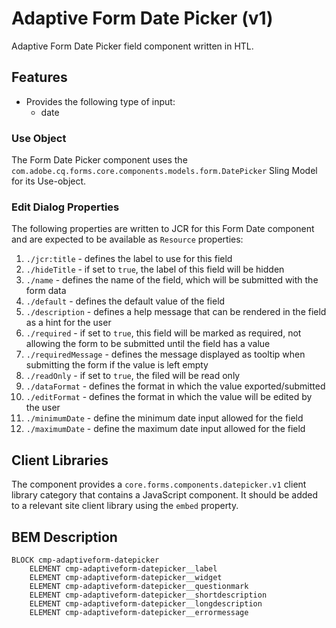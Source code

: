 <!--
Copyright 2022 Adobe

Licensed under the Apache License, Version 2.0 (the "License");
you may not use this file except in compliance with the License.
You may obtain a copy of the License at

    http://www.apache.org/licenses/LICENSE-2.0

Unless required by applicable law or agreed to in writing, software
distributed under the License is distributed on an "AS IS" BASIS,
WITHOUT WARRANTIES OR CONDITIONS OF ANY KIND, either express or implied.
See the License for the specific language governing permissions and
limitations under the License.
-->
Adaptive Form Date Picker (v1)
====
Adaptive Form Date Picker field component written in HTL.

## Features

* Provides the following type of input:
  * date

### Use Object
The Form Date Picker component uses the `com.adobe.cq.forms.core.components.models.form.DatePicker` Sling Model for its Use-object.

### Edit Dialog Properties
The following properties are written to JCR for this Form Date component and are expected to be available as `Resource` properties:

1. `./jcr:title` - defines the label to use for this field
2. `./hideTitle` - if set to `true`, the label of this field will be hidden
3. `./name` - defines the name of the field, which will be submitted with the form data
4. `./default` - defines the default value of the field
5. `./description` - defines a help message that can be rendered in the field as a hint for the user
6. `./required` - if set to `true`, this field will be marked as required, not allowing the form to be submitted until the field has a value
7. `./requiredMessage` - defines the message displayed as tooltip when submitting the form if the value is left empty
8. `./readOnly` - if set to `true`, the filed will be read only
9. `./dataFormat` - defines the format in which the value exported/submitted
10. `./editFormat` - defines the format in which the value will be edited by the user
11. `./minimumDate` - define the minimum date input allowed for the field
12. `./maximumDate` - define the maximum date input allowed for the field

## Client Libraries
The component provides a `core.forms.components.datepicker.v1` client library category that contains a JavaScript
component. It should be added to a relevant site client library using the `embed` property.


## BEM Description
```
BLOCK cmp-adaptiveform-datepicker
    ELEMENT cmp-adaptiveform-datepicker__label
    ELEMENT cmp-adaptiveform-datepicker__widget
    ELEMENT cmp-adaptiveform-datepicker__questionmark
    ELEMENT cmp-adaptiveform-datepicker__shortdescription
    ELEMENT cmp-adaptiveform-datepicker__longdescription
    ELEMENT cmp-adaptiveform-datepicker__errormessage
```



